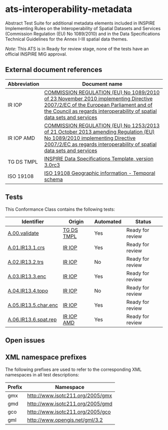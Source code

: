 ats-interoperability-metadata
=============================

Abstract Test Suite for additional metadata elements included in INSPIRE Implementing Rules on the Interoperability of Spatial Datasets and Services (Commission Regulation (EU) No 1089/2010) and in the Data Specifications Technical Guidelines for the Annex I-III spatial data themes.

*Note*: This ATS is in Ready for review stage, none of the tests have an official INSPIRE MIG approval.

## External document references

| Abbreviation | Document name                       |
| ------------ | ----------------------------------- |
| IR IOP <a name="ref_IR_IOP"><a/> | [COMMISSION REGULATION (EU) No 1089/2010 of 23 November 2010 implementing Directive 2007/2/EC of the European Parliament and of the Council as regards interoperability of spatial data sets and services](http://eur-lex.europa.eu/legal-content/EN/TXT/PDF/?uri=OJ:L:2010:323:FULL&from=EN)
| IR IOP AMD <a name="ref_IR_IOP_AMD"></a> | [COMMISSION REGULATION (EU) No 1253/2013 of 21 October 2013 amending Regulation (EU) No 1089/2010 implementing Directive 2007/2/EC as regards interoperability of spatial data sets and services](http://eur-lex.europa.eu/LexUriServ/LexUriServ.do?uri=OJ:L:2013:331:0001:0267:EN:PDF)
| TG DS TMPL <a name="ref_TG_DS_TMPL"></a> | [INSPIRE Data Specifications Template, version 3.0rc3](http://inspire.ec.europa.eu/documents/Data_Specifications/INSPIRE_DataSpecification_Template_v3.0rc3.pdf)
| ISO 19108 <a name="ref_ISO_19108"></a> | [ISO 19108 Geographic information - Temporal schema](http://www.iso.org/iso/catalogue_detail.htm?csnumber=26013)

## Tests

This Conformance Class contains the following tests:

| Identifier                                                        | Origin | Automated | Status   |
| ----------------------------------------------------------------- | ------ | ---------- | -------- |
| [A.00.validate](A.00.validate.md)  	                            | [TG DS TMPL](#ref_TG_DS_IMPL) | Yes | Ready for review  |
| [A.01.IR13.1.crs](A.01.IR13.1.crs.md)                             | [IR IOP](#ref_IR_IOP)     |  Yes          | Ready for review    |
| [A.02.IR13.2.trs](A.02.IR13.2.trs.md)                             | [IR IOP](#ref_IR_IOP)     |  No          | Ready for review    |  
| [A.03.IR13.3.enc](A.03.IR13.3.enc.md)                             | [IR IOP](#ref_IR_IOP)     |  Yes          | Ready for review    |
| [A.04.IR13.4.topo](A.04.IR13.4.topo.md)                           | [IR IOP](#ref_IR_IOP)     |  No          | Ready for review    |
| [A.05.IR13.5.char.enc](A.05.IR13.5.char.enc.md)                   | [IR IOP](#ref_IR_IOP)     |  Yes          | Ready for review    |  
| [A.06.IR13.6.spat.rep](A.06.IR13.6.spat.rep.md)                   | [IR IOP AMD](#ref_IR_IOP_AMD)  | Yes           | Ready for review    |  

## Open issues

## XML namespace prefixes <a name="namespaces"></a>

The following prefixes are used to refer to the corresponding XML namespaces in all test descriptions:

Prefix   | Namespace
-------- | -------------------------------------------------
gmx      | http://www.isotc211.org/2005/gmx
gmd      | http://www.isotc211.org/2005/gmd
gco      | http://www.isotc211.org/2005/gco
gml      | http://www.opengis.net/gml/3.2
